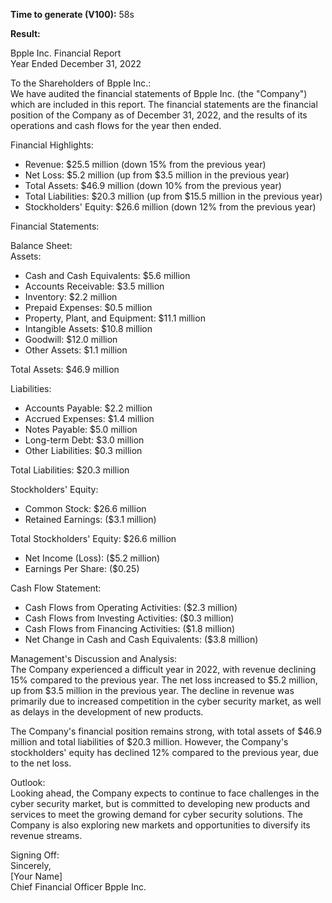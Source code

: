 **Time to generate (V100):** 58s

**Result:**

Bpple Inc. Financial Report  
Year Ended December 31, 2022  

To the Shareholders of Bpple Inc.:  
We have audited the financial statements of Bpple Inc. (the "Company") which are included in this report. The financial statements are the financial position of the Company as of December 31, 2022, and the results of its operations and cash flows for the year then ended.  

Financial Highlights:  
* Revenue: $25.5 million (down 15% from the previous year)  
* Net Loss: $5.2 million (up from $3.5 million in the previous year)  
* Total Assets: $46.9 million (down 10% from the previous year)  
* Total Liabilities: $20.3 million (up from $15.5 million in the previous year)  
* Stockholders' Equity: $26.6 million (down 12% from the previous year)  

Financial Statements:  

Balance Sheet:  
Assets:  
* Cash and Cash Equivalents: $5.6 million  
* Accounts Receivable: $3.5 million  
* Inventory: $2.2 million  
* Prepaid Expenses: $0.5 million  
* Property, Plant, and Equipment: $11.1 million  
* Intangible Assets: $10.8 million  
* Goodwill: $12.0 million  
* Other Assets: $1.1 million  

Total Assets: $46.9 million  

Liabilities:  
* Accounts Payable: $2.2 million  
* Accrued Expenses: $1.4 million  
* Notes Payable: $5.0 million  
* Long-term Debt: $3.0 million  
* Other Liabilities: $0.3 million  

Total Liabilities: $20.3 million  

Stockholders' Equity:  
* Common Stock: $26.6 million  
* Retained Earnings: ($3.1 million)  

Total Stockholders' Equity: $26.6 million  

* Net Income (Loss): ($5.2 million)  
* Earnings Per Share: ($0.25)  

Cash Flow Statement:  
* Cash Flows from Operating Activities: ($2.3 million)  
* Cash Flows from Investing Activities: ($0.3 million)  
* Cash Flows from Financing Activities: ($1.8 million)  
* Net Change in Cash and Cash Equivalents: ($3.8 million)   

Management's Discussion and Analysis:  
The Company experienced a difficult year in 2022, with revenue declining 15% compared to the previous year. The net loss increased to $5.2 million, up from $3.5 million in the previous year. The decline in revenue was primarily due to increased competition in the cyber security market, as well as delays in the development of new products.  

The Company's financial position remains strong, with total assets of $46.9 million and total liabilities of $20.3 million. However, the Company's stockholders' equity has declined 12% compared to the previous year, due to the net loss.  

Outlook:  
Looking ahead, the Company expects to continue to face challenges in the cyber security market, but is committed to developing new products and services to meet the growing demand for cyber security solutions. The Company is also exploring new markets and opportunities to diversify its revenue streams.  

Signing Off:  
Sincerely,  
\[Your Name]   
Chief Financial Officer Bpple Inc.  